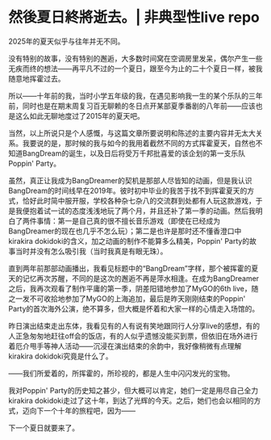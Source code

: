 # 然後夏日終將逝去。| 非典型性live repo

2025年的夏天似乎与往年并无不同。

没有特别的故事，没有特别的邂逅，大多数时间窝在空调房里发呆，偶尔产生一些无疾而终的想法——再平凡不过的一个夏日，跟至今为止的二十个夏日一样，被我随意地挥霍过去。

所以——十年前的我，当时小学五年级的我，在遇见影响我一生的某个乐队的三年前，同时也是在期末周复习百无聊赖的冬日点开某部夏季番剧的八年前——应该也是这么如此无聊地度过了2015年的夏天吧。

当然，以上所说只是个人感慨，与这篇文章所要说明和陈述的主要内容并无太大关系。我要说的是，那时候的我与如今的我用着截然不同的方式挥霍夏天，自然也不知道BangDream的诞生，以及日后将受万千邦批喜爱的该企划的第一支乐队Poppin' Party。

虽然，真正让我成为BangDreamer的契机是那部人尽皆知的动画，但是我认识BangDream的时间线早在2019年。彼时初中毕业的我苦于找不到挥霍夏天的方式，恰好此时简中服开服，学校各种杂七杂八的交流群到处都有人玩这款游戏，于是我便抱着试一试的态度浅浅地玩了两个月，并且还补了第一季的动画。然后我明白了两件事情：第一是自己真的很不擅长音乐游戏（即使在已经成为BangDreamer的现在也几乎不怎么玩）；第二是也许是那时还不懂香澄口中kirakira dokidoki的含义，加之动画的制作不能算多么精美，Poppin' Party的故事当时并没有怎么吸引我（当时我真是有眼无珠）。

直到两年前那部动画播出，我看见标题中的“BangDream”字样，那个被挥霍的夏天的记忆再次苏醒，不同的是这次的邂逅不再是萍水相逢。在成为BangDreamer之后，我再次观看了制作平庸的第一季，阴差阳错地参加了MyGO的6th live，随之一发不可收拾地参加了MyGO的上海追加，最后是昨天刚刚结束的Poppin' Party的首次海外公演，绝不算多，但大概是怀着和大家一样的心情走入场馆的。

昨日演出结束走出东体，我看见有的人有说有笑地跟同行人分享live的感想，有的人正急匆匆地赶往off会的饭店，有的人似乎遗憾没能买到票，但依旧在场外进行着厄介甩手等神人活动——沉浸在演出结束的余韵中，我好像稍微有点理解kirakira dokidoki究竟是什么了。

——我们所爱着的，所挥霍的，所珍视的，都是人生中闪闪发光的宝物。

我对Poppin' Party的历史知之甚少，但大概可以肯定，她们一定是用尽自己全力kirakira dokidoki走过了这十年，到达了光辉的今天。之后，她们也会以相同的方式，迈向下一个十年的旅程吧，因为——

下一个夏日就要来了。
